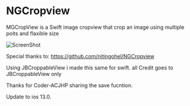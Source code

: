 # NGCropview
MGCropView is a Swift image cropview that crop an image using multiple poits and flaxible size

![ScreenShot](https://github.com/nitingohel/NGCropview/blob/master/crop.gif)

Special thanks to: https://github.com/nitingohel/NGCropview


Using JBCroppableView i made this same for swift. all Credit goes to JBCroppableView only


Thanks for Coder-ACJHP sharing the save fucntion.

Update to ios 13.0.
